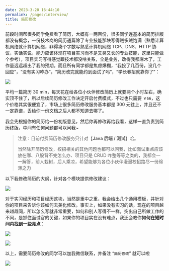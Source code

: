```yaml
---
date: 2023-3-20 16:44:10
permalink: /pages/interview/
title: 简历修改
---
```




前段时间帮很多同学免费看了简历，大概有一两百份，很多同学连基本的简历排版都没有概念，一份技术岗的简历通篇除了专业技能那块写得贼多贼饱满（熟悉计算机网络就计算机网络，非得凑个字数写熟悉计算机网络 TCP、DNS、HTTP 协议，实话实说，能力应该体现在项目实习而不是又臭又长的专业技能，这里只能做个参考），项目实习写得感觉跟技术都没啥关系，全是业务，改得我都麻木了，工作量远远超出了我的预期。而且所有同学都是焦虑爆棚，“我投了几百份，没几个回应”，“没有实习咋办”，“简历改完就能约到面试了吗”，“学长春招就靠你了”：

![](https://cs-wiki.oss-cn-shanghai.aliyuncs.com/image-20230325215821713.png)

平均一篇简历 30 min，每天花在给各位小伙伴修改简历上就要两个小时左右，确实顶不住了，所以后续简历修改工作决定开启付费模式，不过也只需要 `￥66`，这个价格其实很便宜了，市场上很多简历修改服务基本都是 300 元往上，并且还不一定靠谱，丢给你一份文档之后人都不知道去哪了。

我会先根据你的简历给一份初版意见，然后你再修改再给我看，这样一直负责到简历终版，中间有任何问题都可以问我~

> 注意：目前付费简历修改服务只针对【**Java 后端 / 测试**】哈。
>
> 当然除开简历修改，校招相关的其他问题也都可以问我，比如面试重点应该放在哪、八股背不完怎么办、项目只是 CRUD 咋整等等之类的，我都会一一解答，前人栽树，后人乘凉，希望能够为各位小伙伴漫漫校招路尽一份绵薄之力

以下我修改简历的大纲，针对各个模块提供修改建议：

![](https://cs-wiki.oss-cn-shanghai.aliyuncs.com/img/image-20230226204420877.png)

对于实习经历和项目经历这块，当然是重中之重，我会给出几个通用模板，并针对你的项目来告诉你该如何去美化修改。事实上，如果没有实习的话，现在的项目越来越趋同，所以怎么写就非常重要，如何和别人写得不一样，突出自己所做工作的不同，是抓住面试官的关键，如果你的项目实在没有难点，我还会教你**如何在短时间内找到一些亮点**：

![](https://cs-wiki.oss-cn-shanghai.aliyuncs.com/img/image-20230226204553039.png)

![](https://cs-wiki.oss-cn-shanghai.aliyuncs.com/img/image-20230226204641275.png)

以上，需要简历修改的同学可以加我微信联系，并备注 “`简历修改`” 就可以啦

![](https://cs-wiki.oss-cn-shanghai.aliyuncs.com/img/image-20230226204659020.png)